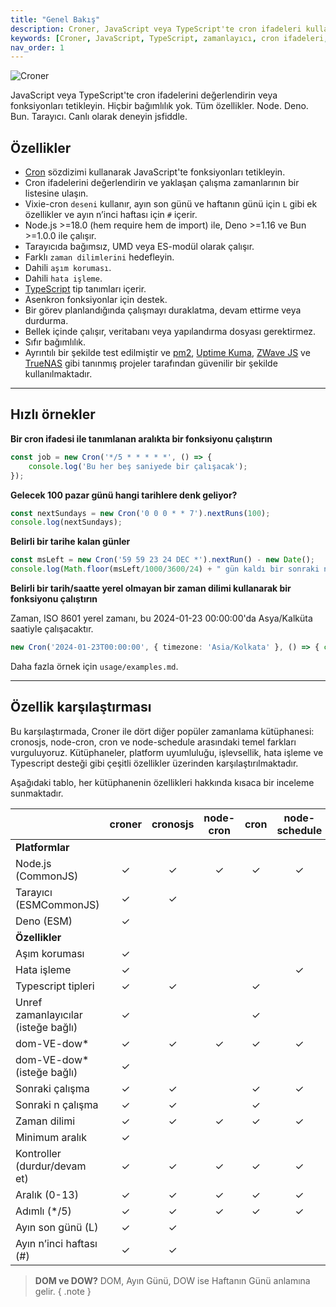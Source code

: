 ```yaml
---
title: "Genel Bakış"
description: Croner, JavaScript veya TypeScript'te cron ifadeleri kullanarak zamanlayıcılar oluşturmanıza olanak tanır. Bu belge, Croner'in temel özelliklerini, kullanım örneklerini ve diğer zamanlama kütüphaneleri ile olan farklarını özetlemektedir.
keywords: [Croner, JavaScript, TypeScript, zamanlayıcı, cron ifadeleri, zaman dilimleri, görev planlayıcı]
nav_order: 1
---
```



![](https://cdn.jsdelivr.net/gh/hexagon/croner@master/croner.png "Croner")

JavaScript veya TypeScript'te cron ifadelerini değerlendirin veya fonksiyonları tetikleyin. Hiçbir bağımlılık yok. Tüm özellikler. Node. Deno. Bun. Tarayıcı. Canlı olarak deneyin jsfiddle.


## Özellikler

*   [Cron](https://en.wikipedia.org/wiki/Cron#CRON_expression) sözdizimi kullanarak JavaScript'te fonksiyonları tetikleyin.
*   Cron ifadelerini değerlendirin ve yaklaşan çalışma zamanlarının bir listesine ulaşın.
*   Vixie-cron `deseni` kullanır, ayın son günü ve haftanın günü için `L` gibi ek özellikler ve ayın n’inci haftası için `#` içerir.
*   Node.js >=18.0 (hem require hem de import) ile, Deno >=1.16 ve Bun >=1.0.0 ile çalışır.
*   Tarayıcıda bağımsız, UMD veya ES-modül olarak çalışır.
*   Farklı `zaman dilimlerini` hedefleyin.
*   Dahili `aşım koruması`.
*   Dahili `hata işleme`.
*   [TypeScript](https://www.typescriptlang.org/) tip tanımları içerir.
*   Asenkron fonksiyonlar için destek.
*   Bir görev planlandığında çalışmayı duraklatma, devam ettirme veya durdurma.
*   Bellek içinde çalışır, veritabanı veya yapılandırma dosyası gerektirmez.
*   Sıfır bağımlılık.
*   Ayrıntılı bir şekilde test edilmiştir ve [pm2](https://github.com/unitech/pm2), [Uptime Kuma](https://github.com/louislam/uptime-kuma), [ZWave JS](https://github.com/zwave-js/zwave-js-ui) ve [TrueNAS](https://github.com/truenas/webui) gibi tanınmış projeler tarafından güvenilir bir şekilde kullanılmaktadır.

---

## Hızlı örnekler

**Bir cron ifadesi ile tanımlanan aralıkta bir fonksiyonu çalıştırın**

```ts
const job = new Cron('*/5 * * * * *', () => {
	console.log('Bu her beş saniyede bir çalışacak');
});
```

**Gelecek 100 pazar günü hangi tarihlere denk geliyor?**

```ts
const nextSundays = new Cron('0 0 0 * * 7').nextRuns(100);
console.log(nextSundays);
```

**Belirli bir tarihe kalan günler**

```ts
const msLeft = new Cron('59 59 23 24 DEC *').nextRun() - new Date();
console.log(Math.floor(msLeft/1000/3600/24) + " gün kaldı bir sonraki noel arifesine");
```

**Belirli bir tarih/saatte yerel olmayan bir zaman dilimi kullanarak bir fonksiyonu çalıştırın**

Zaman, ISO 8601 yerel zamanı, bu 2024-01-23 00:00:00'da Asya/Kalküta saatiyle çalışacaktır.

```ts
new Cron('2024-01-23T00:00:00', { timezone: 'Asia/Kolkata' }, () => { console.log('Hooora!') });
```

Daha fazla örnek için `usage/examples.md`.

---

## Özellik karşılaştırması

Bu karşılaştırmada, Croner ile dört diğer popüler zamanlama kütüphanesi: cronosjs, node-cron, cron ve node-schedule arasındaki temel farkları vurguluyoruz. Kütüphaneler, platform uyumluluğu, işlevsellik, hata işleme ve Typescript desteği gibi çeşitli özellikler üzerinden karşılaştırılmaktadır.

Aşağıdaki tablo, her kütüphanenin özellikleri hakkında kısaca bir inceleme sunmaktadır.

|                           | croner              | cronosjs            | node-cron | cron                      | node-schedule       |
|---------------------------|:-------------------:|:-------------------:|:---------:|:-------------------------:|:-------------------:|
| **Platformlar**           |                     |                     |           |                           |                     |
| Node.js (CommonJS)        |          ✓          |          ✓          |     ✓     |           ✓               |          ✓          |
| Tarayıcı (ESMCommonJS)     |          ✓          |          ✓          |           |                           |                     |
| Deno (ESM)                |          ✓          |                     |           |                           |                     |
| **Özellikler**            |                     |                     |           |                           |                     |
| Aşım koruması             |          ✓          |                     |           |                           |                     |
| Hata işleme               |          ✓          |                     |           |                           |          ✓          |
| Typescript tipleri        |          ✓          |         ✓            |           |            ✓              |                     |
| Unref zamanlayıcılar (isteğe bağlı) |          ✓          |                     |           |          ✓                |                     |
| dom-VE-dow*               |          ✓          |          ✓          |     ✓     |           ✓               |          ✓          |
| dom-VE-dow* (isteğe bağlı) |          ✓          |                     |           |                           |                     |
| Sonraki çalışma           |          ✓          |          ✓          |           |           ✓               |          ✓          |
| Sonraki n çalışma         |          ✓          |          ✓          |           |           ✓               |                     |
| Zaman dilimi              |          ✓          |          ✓          |     ✓     |           ✓               |          ✓          |
| Minimum aralık            |          ✓          |                     |           |                           |                     |
| Kontroller (durdur/devam et) |          ✓          |          ✓          |     ✓     |           ✓               |          ✓          |
| Aralık (0-13)            |          ✓          |          ✓          |     ✓     |           ✓               |          ✓          |
| Adımlı (*/5)              |          ✓          |          ✓          |     ✓     |           ✓               |          ✓          |
| Ayın son günü (L)        |          ✓          |          ✓          |           |                           |                     |
| Ayın n’inci haftası (#)   |          ✓          |           ✓          |           |                           |                     |

> **DOM ve DOW?**
> DOM, Ayın Günü, DOW ise Haftanın Günü anlamına gelir.
{ .note }